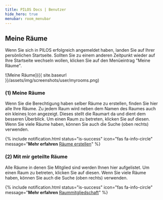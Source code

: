 ```yaml
---
title: PILOS Docs | Benutzer
hide_hero: true
menubar: room_menubar
---
```


## Meine Räume

Wenn Sie sich in PILOS erfolgreich angemeldet haben, landen Sie auf Ihrer persönlichen Startseite. Sollten Sie zu einem anderen Zeitpunkt wieder auf Ihre Startseite wechseln wollen, klicken Sie auf den Menüeintrag "Meine Räume".

![Meine Räume]({{ site.baseurl }}/assets/img/screenshots/user/myrooms.png)


### (1) Meine Räume

Wenn Sie die Berechtigung haben selber Räume zu erstellen, finden Sie hier alle Ihre Räume. Zu jedem Raum wird neben dem Namen des Raumes auch ein kleines Icon angezeigt. Dieses stellt die Raumart da und dient dem besseren Überblick.
Um einen Raum zu betreten, klicken Sie auf diesen. Wenn Sie viele Räume haben, können Sie auch die Suche (oben rechts) verwenden.

{% include notification.html status="is-success" icon="fas fa-info-circle" message="**Mehr erfahren** [Räume erstellen](create)" %}
<br>

### (2) Mit mir geteilte Räume

Alle Räume in denen Sie Mitglied sind werden Ihnen hier aufgelistet. Um einen Raum zu betreten, klicken Sie auf diesen. Wenn Sie viele Räume haben, können Sie auch die Suche (oben rechts) verwenden.

{% include notification.html status="is-success" icon="fas fa-info-circle" message="**Mehr erfahren** [Raummitgliedschaft](features/membership)" %}
